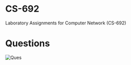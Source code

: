 # CS-692
Laboratory Assignments for Computer Network (CS-692)
# Questions

![Ques](https://imgur.com/a/UdJfc)
